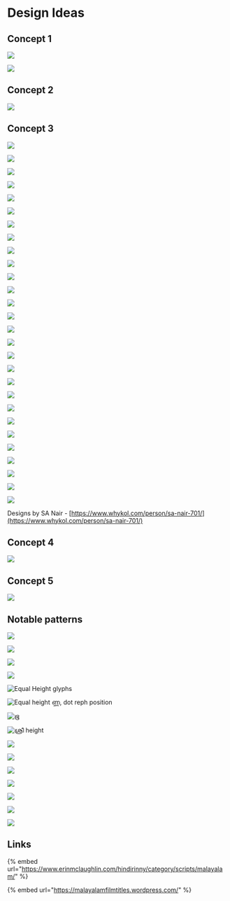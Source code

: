 # Design Ideas

## Concept 1

![](../../.gitbook/assets/image%20%2847%29.png)

![](../../.gitbook/assets/image%20%2866%29.png)

## Concept 2

![](../../.gitbook/assets/image%20%2848%29.png)

## Concept 3

![](../../.gitbook/assets/image%20%2845%29.png)

![](../../.gitbook/assets/image%20%2844%29.png)

![](../../.gitbook/assets/image%20%2849%29.png)

![](../../.gitbook/assets/image%20%2851%29.png)

![](../../.gitbook/assets/image%20%2857%29.png)

![](../../.gitbook/assets/image%20%2856%29.png)

![](../../.gitbook/assets/image%20%2858%29.png)

![](../../.gitbook/assets/image%20%2861%29.png)

![](../../.gitbook/assets/image%20%2854%29.png)

![](../../.gitbook/assets/image%20%2863%29.png)

![](../../.gitbook/assets/image%20%2853%29.png)



![](../../.gitbook/assets/image%20%2864%29.png)

![](../../.gitbook/assets/image%20%2855%29.png)

![](../../.gitbook/assets/image%20%2859%29.png)

![](../../.gitbook/assets/image%20%2870%29.png)

![](../../.gitbook/assets/image%20%2876%29.png)

![](../../.gitbook/assets/image%20%2865%29.png)

![](../../.gitbook/assets/image%20%2871%29.png)

![](../../.gitbook/assets/image%20%2878%29.png)

![](../../.gitbook/assets/image%20%2889%29.png)

![](../../.gitbook/assets/image%20%2884%29.png)

![](../../.gitbook/assets/image%20%2887%29.png)

![](../../.gitbook/assets/image%20%2877%29.png)

![](../../.gitbook/assets/image%20%2879%29.png)

![](../../.gitbook/assets/image%20%2868%29.png)

![](../../.gitbook/assets/image%20%2890%29.png)

![](../../.gitbook/assets/image%20%2880%29.png)

![](../../.gitbook/assets/image%20%2883%29.png)

Designs by SA Nair - [https://www.whykol.com/person/sa-nair-701/](https://www.whykol.com/person/sa-nair-701/)

## Concept 4

![](../../.gitbook/assets/image%20%2850%29.png)

## Concept 5

![](../../.gitbook/assets/image%20%2869%29.png)

## Notable patterns

![](../../.gitbook/assets/image%20%2874%29.png)

![](../../.gitbook/assets/image%20%2888%29.png)

![](../../.gitbook/assets/image%20%2881%29.png)

![](../../.gitbook/assets/image%20%2875%29.png)

![Equal Height glyphs](../../.gitbook/assets/image%20%2872%29.png)

![Equal height &#xD23;&#xD4D;&#xD23;, dot reph position](../../.gitbook/assets/image%20%2867%29.png)

![&#xD2D;&#xD42;](../../.gitbook/assets/image%20%2882%29.png)

![&#xD36;&#xD4D;&#xD30;&#xD40; height](../../.gitbook/assets/image%20%2885%29.png)

![](../../.gitbook/assets/image%20%2891%29.png)

![](../../.gitbook/assets/image%20%2886%29.png)

![](../../.gitbook/assets/image%20%2892%29.png)

![](../../.gitbook/assets/image%20%28113%29.png)

![](../../.gitbook/assets/image%20%28112%29.png)

![](../../.gitbook/assets/image%20%28115%29.png)



![](../../.gitbook/assets/image%20%28111%29.png)

## Links

{% embed url="https://www.erinmclaughlin.com/hindirinny/category/scripts/malayalam/" %}

{% embed url="https://malayalamfilmtitles.wordpress.com/" %}



